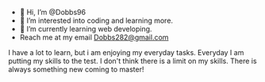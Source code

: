 - 👋 Hi, I’m @Dobbs96
- 👀 I’m interested into coding and learning more.
- 🌱 I’m currently learning web developing. 
- Reach me at my email Dobbs282@gmail.com

I have a lot to learn, but i am enjoying my everyday tasks. Everyday I am putting my skills to the test. I don't think there is a limit on my skills. There is always something new coming to master!


<!---
Dobbs96/Dobbs96 is a ✨ special ✨ repository because its `README.md` (this file) appears on your GitHub profile.
You can click the Preview link to take a look at your changes.
--->
